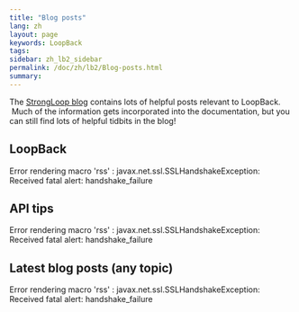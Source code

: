 ```yaml
---
title: "Blog posts"
lang: zh
layout: page
keywords: LoopBack
tags:
sidebar: zh_lb2_sidebar
permalink: /doc/zh/lb2/Blog-posts.html
summary:
---
```


The [StrongLoop blog](http://strongloop.com/strongblog/) contains lots of helpful posts relevant to LoopBack.  Much of the information gets incorporated into the documentation, but you can still find lots of helpful tidbits in the blog!

## LoopBack

<div class="error">Error rendering macro 'rss' : javax.net.ssl.SSLHandshakeException: Received fatal alert: handshake_failure</div>

## API tips

<div class="error">Error rendering macro 'rss' : javax.net.ssl.SSLHandshakeException: Received fatal alert: handshake_failure</div>

## Latest blog posts (any topic)

<div class="error">Error rendering macro 'rss' : javax.net.ssl.SSLHandshakeException: Received fatal alert: handshake_failure</div>
